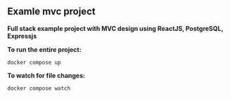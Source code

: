
## Examle mvc project

**Full stack example project with MVC design using ReactJS, PostgreSQL, Expressjs**

**To run the entire project:**

    docker compose up
    
**To watch for file changes:**

    docker compose watch
